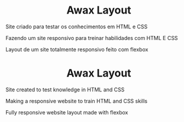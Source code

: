 <h1 align="center">Awax Layout</h1>

Site criado para testar os conhecimentos em HTML e CSS

Fazendo um site responsivo para treinar habilidades com HTML E CSS

Layout de um site totalmente responsivo feito com flexbox


<h1 align="center">Awax Layout</h1>

Site created to test knowledge in HTML and CSS

Making a responsive website to train HTML and CSS skills

Fully responsive website layout made with flexbox
  
